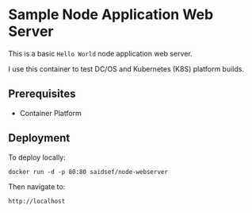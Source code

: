 # Sample Node Application Web Server

This is a basic `Hello World` node application web server.

I use this container to test DC/OS and Kubernetes (K8S) platform builds.

## Prerequisites
 - Container Platform

## Deployment

To deploy locally:

```shell
docker run -d -p 80:80 saidsef/node-webserver
```

Then navigate to:
```shell
http://localhost
```
